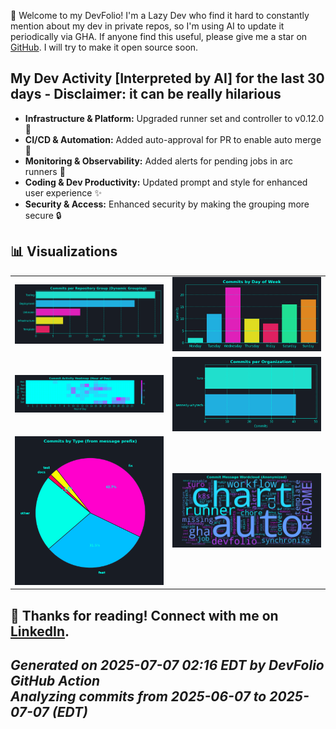 👋 Welcome to my DevFolio! I'm a Lazy Dev who find it hard to constantly mention about my dev in private repos, so I'm using AI to update it periodically via GHA. If anyone find this useful, please give me a star on [GitHub](https://github.com/kennedy-whytech/kennedy-whytech). I will try to make it open source soon.

## My Dev Activity [Interpreted by AI] for the last 30 days - Disclaimer: it can be really hilarious

- **Infrastructure & Platform:** Upgraded runner set and controller to v0.12.0 🚀
- **CI/CD & Automation:** Added auto-approval for PR to enable auto merge 🤖
- **Monitoring & Observability:** Added alerts for pending jobs in arc runners 🚨
- **Coding & Dev Productivity:** Updated prompt and style for enhanced user experience ✨
- **Security & Access:** Enhanced security by making the grouping more secure 🔒

## 📊 Visualizations

<table>
  <tr>
    <td><img src="metadata/commits_per_repo.png" width="340" alt="Commits per Repository Group"/></td>
    <td><img src="metadata/commits_per_day.png" width="340" alt="Commits by Day of Week"/></td>
  </tr>
  <tr>
    <td><img src="metadata/activity_heatmap.png" width="340" alt="Commit Activity Heatmap"/></td>
    <td><img src="metadata/commits_per_org.png" width="340" alt="Commits per Organization"/></td>
  </tr>
  <tr>
    <td><img src="metadata/commits_per_category.png" width="340" alt="Commits by Type"/></td>
    <td><img src="metadata/commit_wordcloud.png" width="340" alt="Commit Message Wordcloud"/></td>
  </tr>
</table>


🚀 Thanks for reading! Connect with me on [LinkedIn](https://www.linkedin.com/in/kennedy-yau).
---
*Generated on 2025-07-07 02:16 EDT by DevFolio GitHub Action*  
*Analyzing commits from 2025-06-07 to 2025-07-07 (EDT)*
---

